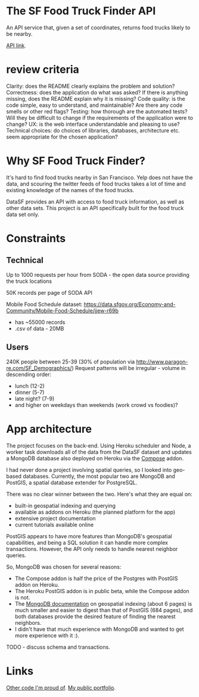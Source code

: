 # The SF Food Truck Finder API

An API service that, given a set of coordinates, returns food trucks likely to be nearby.

[API link](http://sf-food-truck-finder.herokuapp.com/).

# review criteria
Clarity: does the README clearly explains the problem and solution?
Correctness: does the application do what was asked? If there is anything missing, does the README explain why it is missing?
Code quality: is the code simple, easy to understand, and maintainable? Are there any code smells or other red flags?
Testing: how thorough are the automated tests? Will they be difficult to change if the requirements of the application were to change?
UX: is the web interface understandable and pleasing to use?
Technical choices: do choices of libraries, databases, architecture etc. seem appropriate for the chosen application?

# Why SF Food Truck Finder?
It's hard to find food trucks nearby in San Francisco. Yelp does not have the data, and scouring the twitter feeds of food trucks takes a lot of time and existing knowledge of the names of the food trucks.

DataSF provides an API with access to food truck information, as well as other data sets. This project is an API specifically built for the food truck data set only.

# Constraints
## Technical
Up to 1000 requests per hour from SODA - the open data source providing the
truck locations

50K records per page of SODA API

Mobile Food Schedule dataset: https://data.sfgov.org/Economy-and-Community/Mobile-Food-Schedule/jjew-r69b
- has ~55000 records
- .csv of data - 20MB

## Users
240K people between 25-39 (30% of population via http://www.paragon-re.com/SF_Demographics/)
Request patterns will be irregular - volume in descending order:
- lunch (12-2)
- dinner (5-7)
- late night? (7-9)
- and higher on weekdays than weekends (work crowd vs foodies)?

# App architecture
The project focuses on the back-end. Using Heroku scheduler and Node, a worker task downloads all of the data from the DataSF dataset and updates a MongoDB database also deployed on Heroku via the [Compose](https://www.compose.io/) addon.

I had never done a project involving spatial queries, so I looked into geo-based databases. Currently, the most popular two are MongoDB and PostGIS, a spatial database extender for PostgreSQL.

There was no clear winner between the two. Here's what they are equal on:
- built-in geospatial indexing and querying
- available as addons on Heroku (the planned platform for the app)
- extensive project documentation
- current tutorials available online

PostGIS appears to have more features than MongoDB's geospatial capabilities, and being a SQL solution it can handle more complex transactions. However, the API only needs to handle nearest neighbor queries.

So, MongoDB was chosen for several reasons:
- The Compose addon is half the price of the Postgres with PostGIS addon on Heroku.
- The Heroku PostGIS addon is in public beta, while the Compose addon is not.
- The [MongoDB documentation](http://docs.mongodb.org/manual/applications/geospatial-indexes/) on geospatial indexing (about 6 pages) is much smaller and easier to digest than that of PostGIS (684 pages), and both databases provide the desired feature of finding the nearest neighbors.
- I didn't have that much experience with MongoDB and wanted to get more experience with it :).

TODO - discuss schema and transactions.

# Links
[Other code I'm proud of](https://github.com/skeller88/career-buddy).
[My public portfolio](www.shanemkeller.com/portfolio/).
